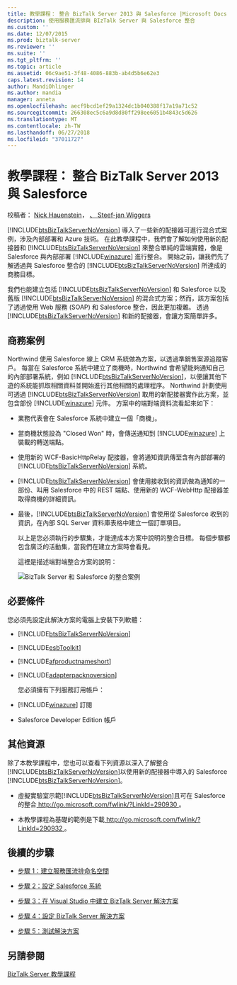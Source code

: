```yaml
---
title: 教學課程： 整合 BizTalk Server 2013 與 Salesforce |Microsoft Docs
description: 使用服務匯流排與 BIzTalk Server 與 Salesforce 整合
ms.custom: ''
ms.date: 12/07/2015
ms.prod: biztalk-server
ms.reviewer: ''
ms.suite: ''
ms.tgt_pltfrm: ''
ms.topic: article
ms.assetid: 06c9ae51-3f48-4086-883b-ab4d5b6e62e3
caps.latest.revision: 14
author: MandiOhlinger
ms.author: mandia
manager: anneta
ms.openlocfilehash: aecf9bcd1ef29a1324dc1b040388f17a19a71c52
ms.sourcegitcommit: 266308ec5c6a9d8d80ff298ee6051b4843c5d626
ms.translationtype: MT
ms.contentlocale: zh-TW
ms.lasthandoff: 06/27/2018
ms.locfileid: "37011727"
---
```

# <a name="tutorial-integrating-biztalk-server-2013-with-salesforce"></a>教學課程： 整合 BizTalk Server 2013 與 Salesforce
校稿者： [Nick Hauenstein](http://social.msdn.microsoft.com/profile/nick.hauenstein/)， [、 Steef-jan Wiggers](http://social.msdn.microsoft.com/profile/steef-jan%20wiggers)  
  
 [!INCLUDE[btsBizTalkServerNoVersion](../includes/btsbiztalkservernoversion-md.md)] 導入了一些新的配接器可進行混合式案例，涉及內部部署和 Azure 技術。 在此教學課程中，我們會了解如何使用新的配接器和 [!INCLUDE[btsBizTalkServerNoVersion](../includes/btsbiztalkservernoversion-md.md)] 來整合單純的雲端實體，像是 Salesforce 與內部部署 [!INCLUDE[winazure](../includes/winazure-md.md)] 進行整合。 開始之前，讓我們先了解透過與 Salesforce 整合的 [!INCLUDE[btsBizTalkServerNoVersion](../includes/btsbiztalkservernoversion-md.md)] 所達成的商務目標。  
  
 我們也能建立包括 [!INCLUDE[btsBizTalkServerNoVersion](../includes/btsbiztalkservernoversion-md.md)] 和 Salesforce 以及舊版 [!INCLUDE[btsBizTalkServerNoVersion](../includes/btsbiztalkservernoversion-md.md)] 的混合式方案；然而，該方案包括了透過使用 Web 服務 (SOAP) 和 Salesforce 整合，因此更加複雜。 透過 [!INCLUDE[btsBizTalkServerNoVersion](../includes/btsbiztalkservernoversion-md.md)] 和新的配接器，會讓方案簡單許多。  
  
## <a name="business-scenario"></a>商務案例  
 Northwind 使用 Salesforce 線上 CRM 系統做為方案，以透過準銷售案源追蹤客戶。 每當在 Salesforce 系統中建立了商機時，Northwind 會希望能夠通知自己的內部部署系統，例如 [!INCLUDE[btsBizTalkServerNoVersion](../includes/btsbiztalkservernoversion-md.md)]，以便讓其他下遊的系統能抓取相關資料並開始進行其他相關的處理程序。 Northwind 計劃使用可透過 [!INCLUDE[btsBizTalkServerNoVersion](../includes/btsbiztalkservernoversion-md.md)] 取用的新配接器實作此方案，並包含部份 [!INCLUDE[winazure](../includes/winazure-md.md)] 元件。 方案中的端對端資料流看起來如下：  
  
- 業務代表會在 Salesforce 系統中建立一個「商機」。  
  
- 當商機狀態設為 "Closed Won" 時，會傳送通知到 [!INCLUDE[winazure](../includes/winazure-md.md)] 上裝載的轉送端點。  
  
- 使用新的 WCF-BasicHttpRelay 配接器，會將通知資訊傳至含有內部部署的 [!INCLUDE[btsBizTalkServerNoVersion](../includes/btsbiztalkservernoversion-md.md)] 系統。  
  
- [!INCLUDE[btsBizTalkServerNoVersion](../includes/btsbiztalkservernoversion-md.md)] 會使用接收到的資訊做為通知的一部份、叫用 Salesforce 中的 REST 端點、使用新的 WCF-WebHttp 配接器並取得商機的詳細資訊。  
  
- 最後，[!INCLUDE[btsBizTalkServerNoVersion](../includes/btsbiztalkservernoversion-md.md)] 會使用從 Salesforce 收到的資訊，在內部 SQL Server 資料庫表格中建立一個訂單項目。  
  
  以上是您必須執行的步驟集，才能達成本方案中說明的整合目標。 每個步驟都包含廣泛的活動集，當我們在建立方案時會看見。  
  
  這裡是描述端對端整合方案的說明：  
  
  ![BizTalk Server 和 Salesforce 的整合案例](../core/media/bts-sf-scenario.gif "BTS_SF_Scenario")  
  
## <a name="prerequisites"></a>必要條件  
 您必須先設定此解決方案的電腦上安裝下列軟體：  
  
- [!INCLUDE[btsBizTalkServerNoVersion](../includes/btsbiztalkservernoversion-md.md)]  
  
- [!INCLUDE[esbToolkit](../includes/esbtoolkit-md.md)]  
  
- [!INCLUDE[afproductnameshort](../includes/afproductnameshort-md.md)]  
  
- [!INCLUDE[adapterpacknoversion](../includes/adapterpacknoversion-md.md)]  
  
  您必須擁有下列服務訂用帳戶：  
  
- [!INCLUDE[winazure](../includes/winazure-md.md)] 訂閱  
  
- Salesforce Developer Edition 帳戶  
  
## <a name="more-resources"></a>其他資源  
 除了本教學課程中，您也可以查看下列資源以深入了解整合[!INCLUDE[btsBizTalkServerNoVersion](../includes/btsbiztalkservernoversion-md.md)]以使用新的配接器中導入的 Salesforce [!INCLUDE[btsBizTalkServerNoVersion](../includes/btsbiztalkservernoversion-md.md)]。  
  
- 虛擬實驗室示範[!INCLUDE[btsBizTalkServerNoVersion](../includes/btsbiztalkservernoversion-md.md)]且可在 Salesforce 的整合[ http://go.microsoft.com/fwlink/?LinkId=290930 ](http://go.microsoft.com/fwlink/?LinkId=290930)。  
  
- 本教學課程為基礎的範例是下載[ http://go.microsoft.com/fwlink/?LinkId=290932 ](http://go.microsoft.com/fwlink/?LinkId=290932)。  
  
## <a name="next-steps"></a>後續的步驟
  
-   [步驟 1：建立服務匯流排命名空間](../core/step-1-create-a-service-bus-namespace.md)  
  
-   [步驟 2：設定 Salesforce 系統](../core/step-2-set-up-the-salesforce-system.md)  
  
-   [步驟 3：在 Visual Studio 中建立 BizTalk Server 解決方案](../core/step-3-create-the-biztalk-server-solution-in-visual-studio.md)  
  
-   [步驟 4：設定 BizTalk Server 解決方案](../core/step-4-configure-the-biztalk-server-solution.md)  
  
-   [步驟 5：測試解決方案](../core/step-5-test-the-solution.md)  
  
## <a name="see-also"></a>另請參閱  
 [BizTalk Server 教學課程](../core/biztalk-server-tutorials.md)